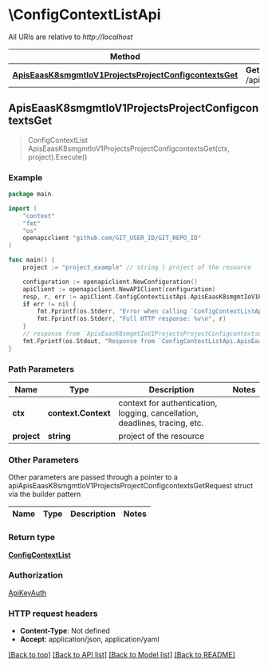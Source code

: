 # \ConfigContextListApi

All URIs are relative to *http://localhost*

Method | HTTP request | Description
------------- | ------------- | -------------
[**ApisEaasK8smgmtIoV1ProjectsProjectConfigcontextsGet**](ConfigContextListApi.md#ApisEaasK8smgmtIoV1ProjectsProjectConfigcontextsGet) | **Get** /apis/eaas.k8smgmt.io/v1/projects/{project}/configcontexts | 



## ApisEaasK8smgmtIoV1ProjectsProjectConfigcontextsGet

> ConfigContextList ApisEaasK8smgmtIoV1ProjectsProjectConfigcontextsGet(ctx, project).Execute()





### Example

```go
package main

import (
    "context"
    "fmt"
    "os"
    openapiclient "github.com/GIT_USER_ID/GIT_REPO_ID"
)

func main() {
    project := "project_example" // string | project of the resource

    configuration := openapiclient.NewConfiguration()
    apiClient := openapiclient.NewAPIClient(configuration)
    resp, r, err := apiClient.ConfigContextListApi.ApisEaasK8smgmtIoV1ProjectsProjectConfigcontextsGet(context.Background(), project).Execute()
    if err != nil {
        fmt.Fprintf(os.Stderr, "Error when calling `ConfigContextListApi.ApisEaasK8smgmtIoV1ProjectsProjectConfigcontextsGet``: %v\n", err)
        fmt.Fprintf(os.Stderr, "Full HTTP response: %v\n", r)
    }
    // response from `ApisEaasK8smgmtIoV1ProjectsProjectConfigcontextsGet`: ConfigContextList
    fmt.Fprintf(os.Stdout, "Response from `ConfigContextListApi.ApisEaasK8smgmtIoV1ProjectsProjectConfigcontextsGet`: %v\n", resp)
}
```

### Path Parameters


Name | Type | Description  | Notes
------------- | ------------- | ------------- | -------------
**ctx** | **context.Context** | context for authentication, logging, cancellation, deadlines, tracing, etc.
**project** | **string** | project of the resource | 

### Other Parameters

Other parameters are passed through a pointer to a apiApisEaasK8smgmtIoV1ProjectsProjectConfigcontextsGetRequest struct via the builder pattern


Name | Type | Description  | Notes
------------- | ------------- | ------------- | -------------


### Return type

[**ConfigContextList**](ConfigContextList.md)

### Authorization

[ApiKeyAuth](../README.md#ApiKeyAuth)

### HTTP request headers

- **Content-Type**: Not defined
- **Accept**: application/json, application/yaml

[[Back to top]](#) [[Back to API list]](../README.md#documentation-for-api-endpoints)
[[Back to Model list]](../README.md#documentation-for-models)
[[Back to README]](../README.md)

